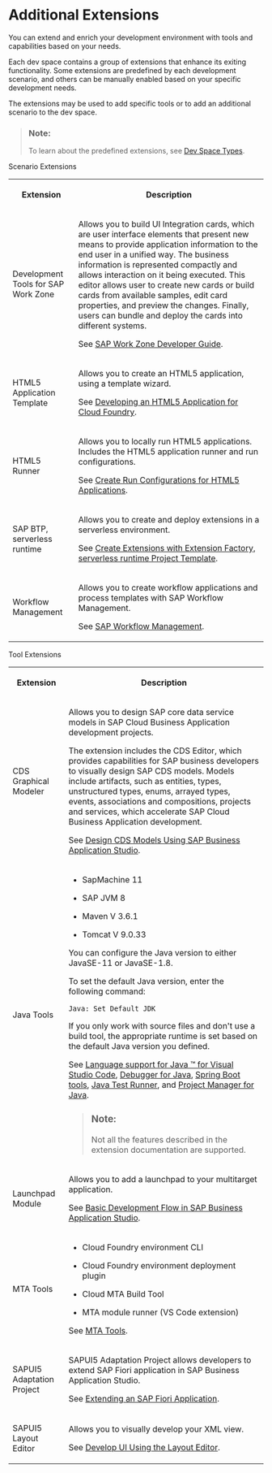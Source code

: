 <!-- loio7188fed1e3764dbc8f71f0d8650d7b68 -->

# Additional Extensions

You can extend and enrich your development environment with tools and capabilities based on your needs.

Each dev space contains a group of extensions that enhance its exiting functionality. Some extensions are predefined by each development scenario, and others can be manually enabled based on your specific development needs.

The extensions may be used to add specific tools or to add an additional scenario to the dev space.

> ### Note:  
> To learn about the predefined extensions, see [Dev Space Types](Dev_Space_Types_4142f78.md).

 <a name="loio7188fed1e3764dbc8f71f0d8650d7b68__table_pyd_ngh_2mb"/>Scenario Extensions


<table>
<tr>
<th>

Extension



</th>
<th>

Description



</th>
</tr>
<tr>
<td>

Development Tools for SAP Work Zone



</td>
<td>

Allows you to build UI Integration cards, which are user interface elements that present new means to provide application information to the end user in a unified way. The business information is represented compactly and allows interaction on it being executed. This editor allows user to create new cards or build cards from available samples, edit card properties, and preview the changes. Finally, users can bundle and deploy the cards into different systems.

See [SAP Work Zone Developer Guide](https://help.sap.com/viewer/7d3b9c7211ca4d7a9630b524205ee836/Cloud/en-US/87a6a5e1c64c4df49747b82a540701f8.html).



</td>
</tr>
<tr>
<td>

HTML5 Application Template



</td>
<td>

Allows you to create an HTML5 application, using a template wizard.

See [Developing an HTML5 Application for Cloud Foundry](https://help.sap.com/viewer/0e2ec06ee34742fd9054fabe09c12d35/Cloud/en-US/3daa8d63fccb40959cdd0f52aab2d931.html).



</td>
</tr>
<tr>
<td>

HTML5 Runner



</td>
<td>

Allows you to locally run HTML5 applications. Includes the HTML5 application runner and run configurations.

See [Create Run Configurations for HTML5 Applications](https://help.sap.com/viewer/0e2ec06ee34742fd9054fabe09c12d35/Cloud/en-US/a72ecc1d642f4621acb795e106227a7d.html).



</td>
</tr>
<tr>
<td>

SAP BTP, serverless runtime



</td>
<td>

Allows you to create and deploy extensions in a serverless environment.

See [Create Extensions with Extension Factory, serverless runtime Project Template](https://help.sap.com/viewer/bf7b2ff68518427c85b30ac3184ad215/Cloud/en-US/4c67df38735d48a7be0043a96c6a2827.html).



</td>
</tr>
<tr>
<td>

Workflow Management



</td>
<td>

Allows you to create workflow applications and process templates with SAP Workflow Management.

See [SAP Workflow Management](https://help.sap.com/viewer/e157c391253b4ecd93647bf232d18a83/Cloud/en-US/bd2004f2fa25468d949eed0bf745b34c.html).



</td>
</tr>
</table>

 <a name="loio7188fed1e3764dbc8f71f0d8650d7b68__table_rl4_bkh_5nb"/>Tool Extensions


<table>
<tr>
<th>

Extension



</th>
<th>

Description



</th>
</tr>
<tr>
<td>

CDS Graphical Modeler



</td>
<td>

Allows you to design SAP core data service models in SAP Cloud Business Application development projects.

The extension includes the CDS Editor, which provides capabilities for SAP business developers to visually design SAP CDS models. Models include artifacts, such as entities, types, unstructured types, enums, arrayed types, events, associations and compositions, projects and services, which accelerate SAP Cloud Business Application development.

See [Design CDS Models Using SAP Business Application Studio](https://help.sap.com/viewer/80d8499164f14d90bfd1cb11f961bb94/Cloud/en-US).



</td>
</tr>
<tr>
<td>

Java Tools



</td>
<td>

-   SapMachine 11

-   SAP JVM 8

-   Maven V 3.6.1

-   Tomcat V 9.0.33


You can configure the Java version to either JavaSE-11 or JavaSE-1.8.

To set the default Java version, enter the following command:

`Java: Set Default JDK`

If you only work with source files and don't use a build tool, the appropriate runtime is set based on the default Java version you defined.

See [Language support for Java ™ for Visual Studio Code](https://github.com/redhat-developer/vscode-java), [Debugger for Java](https://github.com/Microsoft/vscode-java-debug), [Spring Boot tools](https://github.com/spring-projects/sts4), [Java Test Runner](https://marketplace.visualstudio.com/items?itemName=vscjava.vscode-java-test), and [Project Manager for Java](https://marketplace.visualstudio.com/items?itemName=vscjava.vscode-java-dependency).

> ### Note:  
> Not all the features described in the extension documentation are supported.



</td>
</tr>
<tr>
<td>

Launchpad Module



</td>
<td>

Allows you to add a launchpad to your multitarget application.

See [Basic Development Flow in SAP Business Application Studio](https://help.sap.com/viewer/ad4b9f0b14b0458cad9bd27bf435637d/Cloud/en-US/c2e546cada9c4cc7a13f88dcea1c08cd.html).



</td>
</tr>
<tr>
<td>

MTA Tools



</td>
<td>

-   Cloud Foundry environment CLI

-   Cloud Foundry environment deployment plugin

-   Cloud MTA Build Tool

-   MTA module runner \(VS Code extension\)


See [MTA Tools](https://help.sap.com/viewer/209802f55bfd47fcaccecf1241df99f8/Cloud/en-US).



</td>
</tr>
<tr>
<td>

SAPUI5 Adaptation Project



</td>
<td>

SAPUI5 Adaptation Project allows developers to extend SAP Fiori application in SAP Business Application Studio.

See [Extending an SAP Fiori Application](https://help.sap.com/viewer/584e0bcbfd4a4aff91c815cefa0bce2d/Cloud/en-US/ada9567b767941aba8d49fdb4fdedea7.html).



</td>
</tr>
<tr>
<td>

SAPUI5 Layout Editor



</td>
<td>

Allows you to visually develop your XML view.

See [Develop UI Using the Layout Editor](https://help.sap.com/viewer/584e0bcbfd4a4aff91c815cefa0bce2d/Cloud/en-US/0b54d2a8e4434f748de1819e7d66855f.html).



</td>
</tr>
</table>

